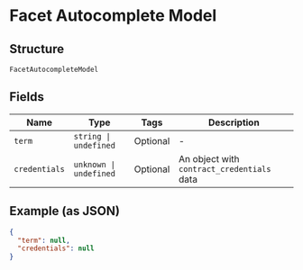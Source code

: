 
# Facet Autocomplete Model

## Structure

`FacetAutocompleteModel`

## Fields

| Name | Type | Tags | Description |
|  --- | --- | --- | --- |
| `term` | `string \| undefined` | Optional | - |
| `credentials` | `unknown \| undefined` | Optional | An object with `contract_credentials` data |

## Example (as JSON)

```json
{
  "term": null,
  "credentials": null
}
```

